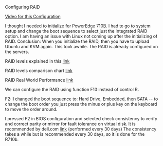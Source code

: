 Configuring RAID

[Video for this
Configuration](https://www.youtube.com/watch?v=EPe0BOJDMcA)

I thought I needed to initialize for PowerEdge 710B. I had to go to
system setup and change the boot sequence to select just the Integrated
RAID option. I am having an issue with Linux not coming up after the
initializing of RAID. Conclusion: When you initialize the RAID, then you
have to upload Ubuntu and KVM again. This took awhile. The RAID is
already configured on the servers.

RAID levels explained in this
[link](https://www.booleanworld.com/raid-levels-explained/)

RAID levels comparison chart
[link](https://www.raid-calculator.com/raid-types-reference.aspx)

RAID Real World Performance
[link](https://larryjordan.com/articles/real-world-speed-tests-for-different-hdd-raid-levels/)

We can configure the RAID using function F10 instead of control R.

F2: I changed the boot sequence to: Hard Drive, Embedded, then SATA --
to change the boot order you just press the minus or plus key on the
keyboard to move the order around.

I pressed F2 in BIOS configuration and selected check consistency to
verify and correct parity or mirror for fault tolerance on virtual disk.
It is recommended by dell.com
[link](https://www.dell.com/support/kbdoc/en-us/000139796/perc-how-to-perform-a-check-consistency-using-openmanage-server-administrator)
(performed every 30 days) The consistency takes a while but is
recommended every 30 days, so it is done for the R710b.
